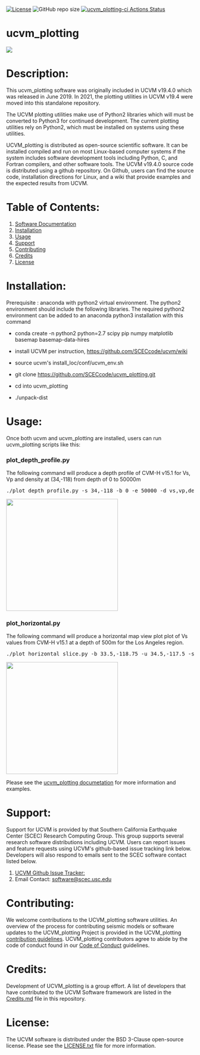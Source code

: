 [![License](https://img.shields.io/badge/License-BSD_3--Clause-blue.svg)](https://opensource.org/licenses/BSD-3-Clause)
![GitHub repo size](https://img.shields.io/github/repo-size/sceccode/ucvm_plotting)
[![ucvm_plotting-ci Actions Status](https://github.com/SCECcode/ucvm_plotting/workflows/ucvm_plotting-ci/badge.svg)](https://github.com/SCECcode/ucvm_plotting/actions)

# ucvm_plotting

<a href="http://www.scec.org/research"><img src="https://github.com/sceccode/ucvm_plotting/wiki/images/ucvm_plotting_logo.png"></a>

# Description: 
This ucvm_plotting software was originally included in UCVM v19.4.0 which was released in June 2019. In 2021, the plotting utilities in UCVM v19.4 were moved into this standalone repository. 

The UCVM plotting utilities make use of Python2 libraries which will must be converted to Python3 for continued development. The current plotting utilities rely on Python2, which must be installed on systems using these utilities.

UCVM_plotting is distributed as open-source scientific software. It can be installed compiled and run on most Linux-based computer systems if the system includes software development tools including Python, C, and Fortran compilers, and other software tools. The UCVM v19.4.0 source code is distributed using a github repository. On Github, users can find the source code, installation directions for Linux, and a wiki that provide examples and the expected results from UCVM.

# Table of Contents:
1. [Software Documentation](https://github.com/SCECcode/ucvm_plotting/wiki)
2. [Installation](#installation)
3. [Usage](#usage)
4. [Support](#support)
5. [Contributing](#contributing)
6. [Credits](#credits)
7. [License](#license)

# Installation: 
Prerequisite :  anaconda with python2 virtual environment. The python2 environment should include the following libraries. The required python2 environment can be added to an anaconda python3 installation with this command
* conda create -n python2 python=2.7 scipy pip numpy matplotlib basemap basemap-data-hires

* install UCVM per instruction, https://github.com/SCECcode/ucvm/wiki
* source ucvm's install_loc/conf/ucvm_env.sh
* git clone https://github.com/SCECcode/ucvm_plotting.git
* cd into ucvm_plotting
* ./unpack-dist

# Usage:
Once both ucvm and ucvm_plotting are installed, users can run ucvm_plotting scripts like this:

### plot_depth_profile.py

The following command will produce a depth profile of CVM-H v15.1 for Vs, Vp and density at (34,-118) from depth of 0 to 50000m
<pre>
./plot_depth_profile.py -s 34,-118 -b 0 -e 50000 -d vs,vp,density -v 500 -c cvmh -o depth_profile.png
</pre>

[<img src="https://github.com/SCECcode/ucvm_plotting/wiki/images/plots/depth_profile.png" width="300" height="300" />](https://github.com/SCECcode/ucvm_plotting/wiki/images/plots/depth_profile.png)

### plot_horizontal.py
The following command will produce a horizontal map view plot plot of Vs values from CVM-H v15.1 at a depth of 500m for the Los Angeles region.
<pre>
./plot_horizontal_slice.py -b 33.5,-118.75 -u 34.5,-117.5 -s 0.01 -e 500 -d vs -a s -c cvmh
</pre>
[<img src="https://github.com/SCECcode/ucvm_plotting/wiki/images/plots/horizontal_slice_1.png" width="300" height="300" />](http://github.com/SCECcode/ucvm_plotting/wiki/images/plots/horizontal_slice_1.png)

Please see the [ucvm_plotting documetation](https://github.com/sceccode/ucvm_plotting/wiki) for more information and examples.

# Support:
Support for UCVM is provided by that Southern California Earthquake Center (SCEC) Research Computing Group. This group supports several research software distributions including UCVM. Users can report issues and feature requests using UCVM's github-based issue tracking link below. Developers will also respond to emails sent to the SCEC software contact listed below.
1. [UCVM Github Issue Tracker:](https://github.com/SCECcode/ucvm_plotting/issues)
2. Email Contact: software@scec.usc.edu

# Contributing:
We welcome contributions to the UCVM_plotting software utilities. An overview of the process for contributing seismic models or 
software updates to the UCVM_plotting Project is provided in the UCVM_plotting [contribution guidelines](CONTRIBUTING.md). 
UCVM_plotting contributors agree to abide by the code of conduct found in our [Code of Conduct](CODE_OF_CONDUCT.md) guidelines.

# Credits:
Development of UCVM_plotting is a group effort. A list of developers that have contributed to the UCVM Software framework 
are listed in the [Credits.md](CREDITS.md) file in this repository.

# License:
The UCVM software is distributed under the BSD 3-Clause open-source license. 
Please see the [LICENSE.txt](LICENSE.txt) file for more information.
